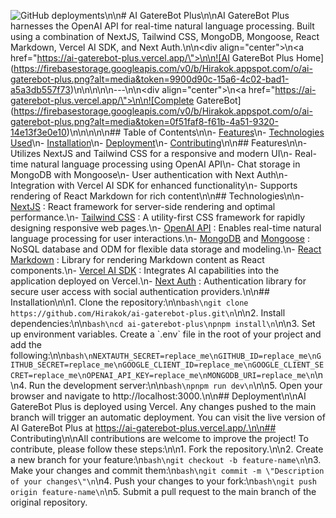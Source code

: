 ![GitHub deployments](https://img.shields.io/github/deployments/Hirakok/ai-gaterebot-plus/production?style=flat&logo=vercel&logoColor=white&label=vercel)\n\n# AI GatereBot Plus\n\nAI GatereBot Plus harnesses the OpenAI API for real-time natural language processing. Built using a combination of NextJS, Tailwind CSS, MongoDB, Mongoose, React Markdown, Vercel AI SDK, and Next Auth.\n\n<div align=\"center\">\n<a href=\"https://ai-gaterebot-plus.vercel.app/\">\n\n![AI GatereBot Plus Home](https://firebasestorage.googleapis.com/v0/b/Hirakok.appspot.com/o/ai-gaterebot-plus.png?alt=media&token=9900d90c-15a6-4c02-bad1-a5a3db557f73)\n\n</a>\n</div>\n\n---\n\n<div align=\"center\">\n<a href=\"https://ai-gaterebot-plus.vercel.app/\">\n\n![Complete GatereBot](https://firebasestorage.googleapis.com/v0/b/Hirakok.appspot.com/o/ai-gaterebot-plus.png?alt=media&token=0f51faf8-f61b-4a51-9320-14e13f3e0e10)\n\n</a>\n</div>\n\n## Table of Contents\n\n-   [Features](#features)\n-   [Technologies Used](#technologies)\n-   [Installation](#installation)\n-   [Deployment](#deployment)\n-   [Contributing](#contributing)\n\n## Features\n\n-   Utilizes NextJS and Tailwind CSS for a responsive and modern UI\n-   Real-time natural language processing using OpenAI API\n-   Chat storage in MongoDB with Mongoose\n-   User authentication with Next Auth\n-   Integration with Vercel AI SDK for enhanced functionality\n-   Supports rendering of React Markdown for rich content\n\n## Technologies\n\n-   [NextJS](https://nextjs.org/) : React framework for server-side rendering and optimal performance.\n-   [Tailwind CSS](https://tailwindcss.com/) : A utility-first CSS framework for rapidly designing responsive web pages.\n-   [OpenAI API](https://platform.openai.com/docs/overview) : Enables real-time natural language processing for user interactions.\n-   [MongoDB](https://www.mongodb.com/) and [Mongoose](https://mongoosejs.com/) : NoSQL database and ODM for flexible data storage and modeling.\n-   [React Markdown](https://www.npmjs.com/package/react-markdown) : Library for rendering Markdown content as React components.\n-   [Vercel AI SDK](https://sdk.vercel.ai/docs) : Integrates AI capabilities into the application deployed on Vercel.\n-   [Next Auth](https://next-auth.js.org/) : Authentication library for secure user access with social authentication providers.\n\n## Installation\n\n1. Clone the repository:\n\n```bash\ngit clone https://github.com/Hirakok/ai-gaterebot-plus.git\n```\n\n2. Install dependencies:\n\n```bash\ncd ai-gaterebot-plus\npnpm install\n```\n\n3. Set up environment variables. Create a \`.env\` file in the root of your project and add the following:\n\n```bash\nNEXTAUTH_SECRET=replace_me\nGITHUB_ID=replace_me\nGITHUB_SECRET=replace_me\nGOOGLE_CLIENT_ID=replace_me\nGOOGLE_CLIENT_SECRET=replace_me\nOPENAI_API_KEY=replace_me\nMONGODB_URI=replace_me\n```\n\n4. Run the development server:\n\n```bash\npnpm run dev\n```\n\n5. Open your browser and navigate to http://localhost:3000.\n\n## Deployment\n\nAI GatereBot Plus is deployed using Vercel. Any changes pushed to the main branch will trigger an automatic deployment. You can visit the live version of AI GatereBot Plus at https://ai-gaterebot-plus.vercel.app/.\n\n## Contributing\n\nAll contributions are welcome to improve the project! To contribute, please follow these steps:\n\n1. Fork the repository.\n\n2. Create a new branch for your feature:\n```bash\ngit checkout -b feature-name\n```\n3. Make your changes and commit them:\n```bash\ngit commit -m \"Description of your changes\"\n```\n4. Push your changes to your fork:\n```bash\ngit push origin feature-name\n```\n5. Submit a pull request to the main branch of the original repository.